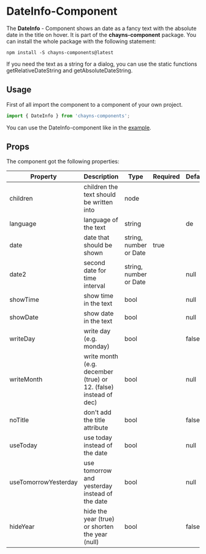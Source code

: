 # DateInfo-Component #

The **DateInfo** - Component shows an date as a fancy text with the absolute date in the title on hover. It is part of the **chayns-component** package. You can install the whole package with the following statement:

    npm install -S chayns-components@latest

If you need the text as a string for a dialog, you can use the static functions getRelativeDateString and getAbsoluteDateString.

## Usage ##

First of all import the component to a component of your own project.

```jsx harmony
import { DateInfo } from 'chayns-components';
```

You can use the DateInfo-component like in the [example](https://github.com/TobitSoftware/chayns-components/blob/master/examples/react-chayns-date/Example.jsx).


## Props ##

The component got the following properties:

| Property   | Description                                                                                         | Type                   | Required | Default |
|------------|-----------------------------------------------------------------------------------------------------|------------------------|----------|---------|
| children   | children the text should be written into                                                            | node                   |          | <div/>  | 
| language   | language of the text                                                                                | string                 |          | de      |
| date       | date that should be shown                                                                           | string, number or Date | true     |         |
| date2      | second date for time interval                                                                       | string, number or Date |          | null    |
| showTime   | show time in the text                                                                               | bool                   |          | null    |
| showDate   | show date in the text                                                                               | bool                   |          | null    |
| writeDay   | write day (e.g. monday)                                                                             | bool                   |          | false   |
| writeMonth | write month (e.g. december (true) or 12. (false) instead of dec)                                    | bool                   |          | null    |
| noTitle    | don't add the title attribute                                                                       | bool                   |          | false   |
| useToday   | use today instead of the date                                                                       | bool                   |          | null    |
| useTomorrowYesterday | use tomorrow and yesterday instead of the date                                            | bool                   |          | null    |
| hideYear   | hide the year (true) or shorten the year (null)                                                     | bool                   |          | false   |
